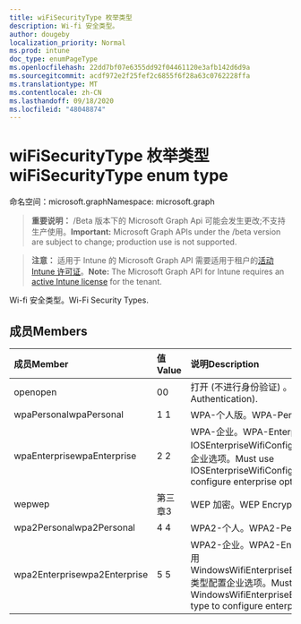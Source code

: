 ```yaml
---
title: wiFiSecurityType 枚举类型
description: Wi-fi 安全类型。
author: dougeby
localization_priority: Normal
ms.prod: intune
doc_type: enumPageType
ms.openlocfilehash: 22dd7bf07e6355dd92f04461120e3afb142d6d9a
ms.sourcegitcommit: acdf972e2f25fef2c6855f6f28a63c0762228ffa
ms.translationtype: MT
ms.contentlocale: zh-CN
ms.lasthandoff: 09/18/2020
ms.locfileid: "48048874"
---
```

# <a name="wifisecuritytype-enum-type"></a><span data-ttu-id="5778a-103">wiFiSecurityType 枚举类型</span><span class="sxs-lookup"><span data-stu-id="5778a-103">wiFiSecurityType enum type</span></span>

<span data-ttu-id="5778a-104">命名空间：microsoft.graph</span><span class="sxs-lookup"><span data-stu-id="5778a-104">Namespace: microsoft.graph</span></span>

> <span data-ttu-id="5778a-105">**重要说明：** /Beta 版本下的 Microsoft Graph Api 可能会发生更改;不支持生产使用。</span><span class="sxs-lookup"><span data-stu-id="5778a-105">**Important:** Microsoft Graph APIs under the /beta version are subject to change; production use is not supported.</span></span>

> <span data-ttu-id="5778a-106">**注意：** 适用于 Intune 的 Microsoft Graph API 需要适用于租户的[活动 Intune 许可证](https://go.microsoft.com/fwlink/?linkid=839381)。</span><span class="sxs-lookup"><span data-stu-id="5778a-106">**Note:** The Microsoft Graph API for Intune requires an [active Intune license](https://go.microsoft.com/fwlink/?linkid=839381) for the tenant.</span></span>

<span data-ttu-id="5778a-107">Wi-fi 安全类型。</span><span class="sxs-lookup"><span data-stu-id="5778a-107">Wi-Fi Security Types.</span></span>

## <a name="members"></a><span data-ttu-id="5778a-108">成员</span><span class="sxs-lookup"><span data-stu-id="5778a-108">Members</span></span>
|<span data-ttu-id="5778a-109">成员</span><span class="sxs-lookup"><span data-stu-id="5778a-109">Member</span></span>|<span data-ttu-id="5778a-110">值</span><span class="sxs-lookup"><span data-stu-id="5778a-110">Value</span></span>|<span data-ttu-id="5778a-111">说明</span><span class="sxs-lookup"><span data-stu-id="5778a-111">Description</span></span>|
|:---|:---|:---|
|<span data-ttu-id="5778a-112">open</span><span class="sxs-lookup"><span data-stu-id="5778a-112">open</span></span>|<span data-ttu-id="5778a-113">0</span><span class="sxs-lookup"><span data-stu-id="5778a-113">0</span></span>|<span data-ttu-id="5778a-114">打开 (不进行身份验证) 。</span><span class="sxs-lookup"><span data-stu-id="5778a-114">Open (No Authentication).</span></span>|
|<span data-ttu-id="5778a-115">wpaPersonal</span><span class="sxs-lookup"><span data-stu-id="5778a-115">wpaPersonal</span></span>|<span data-ttu-id="5778a-116">1 </span><span class="sxs-lookup"><span data-stu-id="5778a-116">1</span></span>|<span data-ttu-id="5778a-117">WPA-个人版。</span><span class="sxs-lookup"><span data-stu-id="5778a-117">WPA-Personal.</span></span>|
|<span data-ttu-id="5778a-118">wpaEnterprise</span><span class="sxs-lookup"><span data-stu-id="5778a-118">wpaEnterprise</span></span>|<span data-ttu-id="5778a-119">2 </span><span class="sxs-lookup"><span data-stu-id="5778a-119">2</span></span>|<span data-ttu-id="5778a-120">WPA-企业。</span><span class="sxs-lookup"><span data-stu-id="5778a-120">WPA-Enterprise.</span></span> <span data-ttu-id="5778a-121">必须使用 IOSEnterpriseWifiConfiguration 类型配置企业选项。</span><span class="sxs-lookup"><span data-stu-id="5778a-121">Must use IOSEnterpriseWifiConfiguration type to configure enterprise options.</span></span>|
|<span data-ttu-id="5778a-122">wep</span><span class="sxs-lookup"><span data-stu-id="5778a-122">wep</span></span>|<span data-ttu-id="5778a-123">第三章</span><span class="sxs-lookup"><span data-stu-id="5778a-123">3</span></span>|<span data-ttu-id="5778a-124">WEP 加密。</span><span class="sxs-lookup"><span data-stu-id="5778a-124">WEP Encryption.</span></span>|
|<span data-ttu-id="5778a-125">wpa2Personal</span><span class="sxs-lookup"><span data-stu-id="5778a-125">wpa2Personal</span></span>|<span data-ttu-id="5778a-126">4 </span><span class="sxs-lookup"><span data-stu-id="5778a-126">4</span></span>|<span data-ttu-id="5778a-127">WPA2-个人。</span><span class="sxs-lookup"><span data-stu-id="5778a-127">WPA2-Personal.</span></span>|
|<span data-ttu-id="5778a-128">wpa2Enterprise</span><span class="sxs-lookup"><span data-stu-id="5778a-128">wpa2Enterprise</span></span>|<span data-ttu-id="5778a-129">5 </span><span class="sxs-lookup"><span data-stu-id="5778a-129">5</span></span>|<span data-ttu-id="5778a-130">WPA2-企业。</span><span class="sxs-lookup"><span data-stu-id="5778a-130">WPA2-Enterprise.</span></span> <span data-ttu-id="5778a-131">必须使用 WindowsWifiEnterpriseEAPConfiguration 类型配置企业选项。</span><span class="sxs-lookup"><span data-stu-id="5778a-131">Must use WindowsWifiEnterpriseEAPConfiguration type to configure enterprise options.</span></span>|






